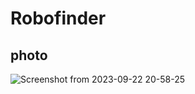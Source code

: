 # Robofinder

photo
-

![Screenshot from 2023-09-22 20-58-25](https://github.com/alex-h4cker/Robofinder/assets/130258074/896d201b-deb6-4810-ad6a-f702d438ea58)
